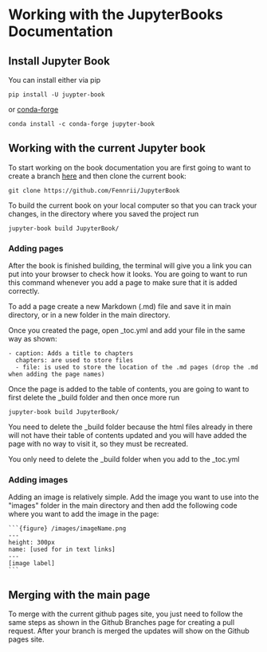 # Working with the JupyterBooks Documentation

## Install Jupyter Book 

You can install either via pip
```
pip install -U juypter-book
```

or [conda-forge](https://www.anaconda.com/products/distribution)
```
conda install -c conda-forge jupyter-book
```

## Working with the current Jupyter book

To start working on the book documentation you are first going to want to create a branch [here](https://github.com/Fennrii/JupyterBook) and then clone the current book:
```
git clone https://github.com/Fennrii/JupyterBook
```

To build the current book on your local computer so that you can track your changes, in the directory where you saved the project run 
```
jupyter-book build JupyterBook/
```

### Adding pages

After the book is finished building, the terminal will give you a link you can put into your browser to check how it looks. You are going to want to run this command whenever you add a page to make sure that it is added correctly.

To add a page create a new Markdown (.md) file and save it in main directory, or in a new folder in the main directory.

Once you created the page, open _toc.yml and add your file in the same way as shown:
```
- caption: Adds a title to chapters
  chapters: are used to store files
  - file: is used to store the location of the .md pages (drop the .md when adding the page names)
```

Once the page is added to the table of contents, you are going to want to first delete the _build folder and then once more run
```
jupyter-book build JupyterBook/
```
You need to delete the _build folder because the html files already in there will not have their table of contents updated and you will have added the page with no way to visit it, so they must be recreated. 

You only need to delete the _build folder when you add to the _toc.yml

### Adding images

Adding an image is relatively simple. Add the image you want to use into the "images" folder in the main directory and then add the following code where you want to add the image in the page:
````
```{figure} /images/imageName.png 
---
height: 300px
name: [used for in text links]
---
[image label]
```
````
## Merging with the main page

To merge with the current github pages site, you just need to follow the same steps as shown in the Github Branches page for creating a pull request. After your branch is merged the updates will show on the Github pages site.

